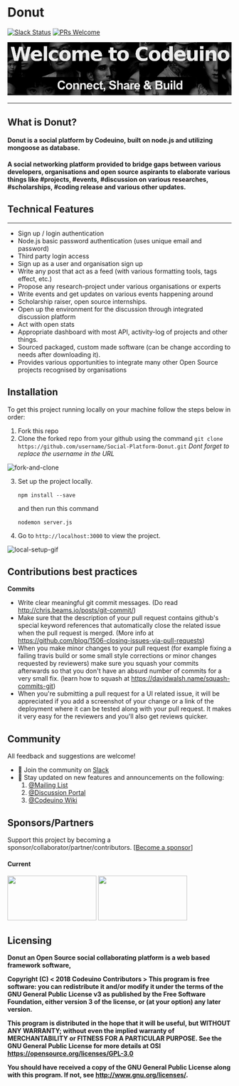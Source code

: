 # Donut

[![Slack Status](https://img.shields.io/badge/slack-chat-yellow.svg)](https://codeuino.slack.com)    [![PRs Welcome](https://img.shields.io/badge/PRs-welcome-brightgreen.svg?style=flat-square)](http://makeapullrequest.com)

![codeuino](READMEassets/codeuino.png)


---
## What is <strong>Donut</strong>?

#### Donut is a social platform by Codeuino, built on node.js and utilizing mongoose as database.
#### A social networking platform provided to bridge gaps between various developers, organisations and open source aspirants to elaborate various things like #projects, #events, #discussion on various researches, #scholarships, #coding release and various other updates.

## Technical Features
--------------------
* Sign up / login authentication
* Node.js basic password authentication (uses unique email and password)
* Third party login access
* Sign up as a user and organisation sign up
* Write any post that act as a feed (with various formatting tools, tags effect, etc.)
* Propose any research-project under various organisations or experts
* Write events and get updates on various events happening around
* Scholarship raiser, open source internships.
* Open up the environment for the discussion through integrated discussion platform
* Act with open stats
* Appropriate dashboard with most API, activity-log of projects and other things.
* Sourced packaged, custom made software (can be change according to needs after downloading it).
* Provides various opportunities to integrate many other Open Source projects recognised by organisations



Installation
------------
To get this project running locally on your machine follow the steps below in order:

1. Fork this repo
2. Clone the forked repo from your github using the command `git clone https://github.com/username/Social-Platform-Donut.git` 
_Dont forget to replace the username in the URL_

![fork-and-clone](READMEassets/forking-the-repo.gif)

3. Set up the project locally.

    ```shell
    npm install --save
    ```

    and then run this command

    ```shell
    nodemon server.js
    ```

4. Go to `http://localhost:3000` to view the project.

![local-setup-gif](READMEassets/running-locally.gif)

## Contributions best practices

**Commits**
* Write clear meaningful git commit messages. (Do read <http://chris.beams.io/posts/git-commit/>)
* Make sure that the description of your pull request contains github's special keyword references that automatically close the related issue when the pull request is merged. (More info at <https://github.com/blog/1506-closing-issues-via-pull-requests>)
* When you make minor changes to your pull request (for example fixing a failing travis build or some small style corrections or minor changes requested by reviewers) make sure you squash your commits afterwards so that you don't have an absurd number of commits for a very small fix. (learn how to squash at <https://davidwalsh.name/squash-commits-git>)
* When you're submitting a pull request for a UI related issue, it will be appreciated if you add a screenshot of your change or a link of the deployment where it can be tested along with your pull request. It makes it very easy for the reviewers and you'll also get reviews quicker.

## Community

All feedback and suggestions are welcome!

* 💬 Join the community on [Slack](https://join.slack.com/t/codeuino/shared_invite/enQtMzcxOTQwNzE4NzcxLWEyNzUxYjI0ZThiNWUyYWI5MzJlMTNmODMxN2NjMTcxODJkZmFhNTVkYmUyOTQ1YzgzNTlmMTVkYzVhMzdmNTQ )
* 📣 Stay updated on new features and announcements on the following:
  1. [@Mailing List](codeuino-devel@googlegroups.com)
  2. [@Discussion Portal](https://groups.google.com/d/forum/codeuino-devel)
  3. [@Codeuino Wiki](wiki.codeuino.org)


## Sponsors/Partners

Support this project by becoming a sponsor/collaborator/partner/contributors. 
[[Become a sponsor](http://codeuino.org/)]

#### Current

<a href="#" target="_blank"><img src="https://secure.meetupstatic.com/photos/event/2/6/d/b/600_456849947.jpeg" width="200" height="100" /></a>
<a href="#" target="_blank"><img src="https://upload.wikimedia.org/wikipedia/commons/f/ff/DigitalOcean_logo.svg" width="200" height="100" /></a>


## Licensing

<b>Donut an Open Source social collaborating platform is a web based framework software,
  
   Copyright (C) < 2018 Codeuino Contributors >
This program is free software: you can redistribute it and/or modify
    it under the terms of the GNU General Public License v3 as published by
    the Free Software Foundation, either version 3 of the license, or
    (at your option) any later version.

This program is distributed in the hope that it will be useful,
    but WITHOUT ANY WARRANTY; without even the implied warranty of
    MERCHANTABILITY or FITNESS FOR A PARTICULAR PURPOSE.  See the
    GNU General Public License for more details at OSI <https://opensource.org/licenses/GPL-3.0>

You should have received a copy of the GNU General Public License
    along with this program.  If not, see <http://www.gnu.org/licenses/>.
